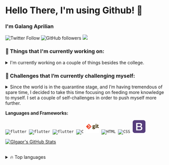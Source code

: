 # Hello There, I'm using Github! 👋
### I'm Galang Aprilian

![Twitter Follow](https://img.shields.io/twitter/follow/__glgapr?label=Follow)
![GitHub followers](https://img.shields.io/github/followers/glgapr?label=Follow&style=social)
![](https://visitor-badge.glitch.me/badge?page_id=glgapr.glgapr)

<h3>💼 Things that I'm currently working on:</h3>
<details>
  <summary>I'm currently working on a couple of things besides the college. </summary>
  <ul>
    <br>
    <li>Taking a Flutter Online Course, and looking forward to contribute to any mobile open source project.</li>
    <li>Learning editing photos by using Adobe Lighroom, as well as drawing some vectors in Adobe Illustrator.</li>
    <li>Looking forward to take a Web Development Course in future besides school curriculum.</li>
    <li>AInquiring more about UX/UI.</li>
    <li>🔜</li>
  </ul>
</details>

### 🌱 Challenges that I’m currently challenging myself:
<details>
  <summary> Since the world is in the quarantine stage, and I’m having tremendous of spare time, I decided to take this time focusing on feeding more knowledge to myself. I set a couple of self-challenges in order to push myself more further. </summary>
  <ul>
    <br>
    <li>Learn to code 3-4 hours a day with no distraction ( One or two day off a week. )</li>
    <li>Avoid over using social media</li>
    <li>Read more books</li>
    <li>Adopting the minimalism life style</li>
    <li>🔜</li>
  </ul>
</details>

**Languages and Frameworks:**
<p align="left">
  <code><img src="https://github.com/abranhe/programming-languages-logos/blob/master/src/python/python_48x48.png" alt="flutter" width="40" height="40" /></code>&nbsp;
  <code><img src="https://github.com/abranhe/programming-languages-logos/blob/master/src/php/php_48x48.png" alt="flutter" width="40" height="40" /></code>&nbsp;
  <code><img src="https://github.com/abranhe/programming-languages-logos/blob/master/src/javascript/javascript_48x48.png" alt="flutter" width="40" height="40" /></code>&nbsp;
  <code><img src="https://github.com/abranhe/programming-languages-logos/blob/master/src/cpp/cpp_48x48.png" alt="C" width="40" height="40" /></code>&nbsp;
  <code><img src="https://raw.githubusercontent.com/github/explore/80688e429a7d4ef2fca1e82350fe8e3517d3494d/topics/git/git.png" alt="git" width="40" height="40" /></code>&nbsp;
  <code><img src="https://github.com/abranhe/programming-languages-logos/blob/master/src/html/html_48x48.png" alt="HTML" width="40" height="40" /></code>&nbsp;
  <code><img src="https://github.com/abranhe/programming-languages-logos/blob/master/src/css/css_48x48.png" alt="CSS" width="40" height="40" /></code>&nbsp;
  <code><img src="https://raw.githubusercontent.com/github/explore/80688e429a7d4ef2fca1e82350fe8e3517d3494d/topics/bootstrap/bootstrap.png" alt="bootstrap" width="40" height="40" /></code>&nbsp;
</p>

[![Glgapr's GitHub Stats](https://github-readme-stats.vercel.app/api?username=glgapr&show_icons=true&theme=radical)](https://github.com/glgapr)
<br>
<br>

<details>
  <summary>🔥 Top languages</summary>
  <br>
  <img align="left" alt="Vatana's Github Stats" src="https://github-readme-stats.vercel.app/api/top-langs/?username=glgapr&theme=dracula" /> <br>
  <br>
  <br>
  <br>
  <br>
  <br>
  <br>
  <br>
</details>

